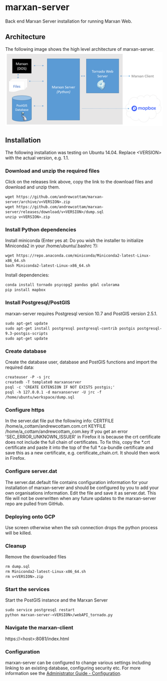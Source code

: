 # marxan-server
Back end Marxan Server installation for running Marxan Web. 

## Architecture
The following image shows the high level architecture of marxan-server. 
![marxan-server architecture](architecture.png)  

## Installation
The following installation was testing on Ubuntu 14.04. Replace \<VERSION> with the actual version, e.g. 1.1.  
### Download and unzip the required files  
Click on the releases link above, copy the link to the download files and download and unzip them.  
```
wget https://github.com/andrewcottam/marxan-server/archive/v<VERSION>.zip    
wget https://github.com/andrewcottam/marxan-server/releases/download/v<VERSION>/dump.sql  
unzip v<VERSION>.zip   
```
### Install Python dependencies
Install miniconda (Enter yes at: Do you wish the installer to initialize Miniconda2 in your /home/ubuntu/.bashrc ?):  
```
wget https://repo.anaconda.com/miniconda/Miniconda2-latest-Linux-x86_64.sh  
bash Miniconda2-latest-Linux-x86_64.sh  
```  
Install dependencies:  
```  
conda install tornado psycopg2 pandas gdal colorama    
pip install mapbox  
```  
### Install Postgresql/PostGIS
marxan-server requires Postgresql version 10.7 and PostGIS version 2.5.1.  
```
sudo apt-get update  
sudo apt-get install postgresql postgresql-contrib postgis postgresql-9.3-postgis-scripts  
sudo apt-get update  
```
### Create database  
Create the database user, database and PostGIS functions and import the required data:
```  
createuser -P -s jrc
createdb -T template0 marxanserver  
psql -c 'CREATE EXTENSION IF NOT EXISTS postgis;'    
psql -h 127.0.0.1 -d marxanserver -U jrc -f /home/ubuntu/workspace/dump.sql   
```
### Configure https
In the server.dat file put the following info:
CERTFILE /home/a_cottam/andrewcottam.com.crt
KEYFILE /home/a_cottam/andrewcottam_com.key
If you get an error 'SEC_ERROR_UNKNOWN_ISSUER' in Firefox it is because the crt certificate does not include the full chain of certificates. To fix this, copy the \*.crt certificate and paste it into the top of the full \*.ca-bundle certificate and save this as a new certificate, e.g. certificate_chain.crt. It should then work in Firefox.

### Configure server.dat
The server.dat.default file contains configuration information for your installation of marxan-server and should be configured by you to add your own organisations information. Edit the file and save it as server.dat. This file will not be overwritten when any future updates to the marxan-server repo are pulled from GitHub.
### Deploying onto GCP
Use screen otherwise when the ssh connection drops the python process will be killed.
### Cleanup
Remove the downloaded files  
```
rm dump.sql   
rm Miniconda2-latest-Linux-x86_64.sh   
rm v<VERSION>.zip  
``` 
### Start the services
Start the PostGIS instance and the Marxan Server  
```
sudo service postgresql restart  
python marxan-server-<VERSION>/webAPI_tornado.py  
```
### Navigate the marxan-client
https://\<host>:8081/index.html

### Configuration  
marxan-server can be configured to change various settings including linking to an existing database, configuring security etc. For more information see the [Administrator Guide - Configuration](https://andrewcottam.github.io/marxan-web/documentation/docs_admin.html#configuration).  
